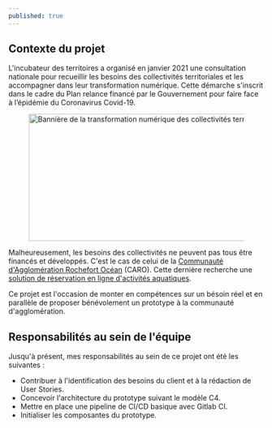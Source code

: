 ```yaml
---
published: true
---
```


## Contexte du projet

L'incubateur des territoires a organisé en janvier 2021 une consultation nationale pour recueillir les besoins des collectivités territoriales et les accompagner dans leur transformation numérique. Cette démarche s'inscrit dans le cadre du Plan relance financé par le Gouvernement pour faire face à l’épidémie du Coronavirus Covid-19.

<div class="is-flex is-justify-content-center">
<figure>
   <img src="/assets/content/projects/activites-aquatiques_1.png" 
        alt="Bannière de la transformation numérique des collectivités territoriales" width="1170" height="251">
</figure>
</div>

Malheureusement, les besoins des collectivités ne peuvent pas tous être financés et développés. C'est le cas de celui de la [Communauté d'Agglomération Rochefort Océan](https://www.rochefort-ocean.com) (CARO). Cette dernière recherche une [solution de réservation en ligne d'activités aquatiques](https://mon.incubateur.anct.gouv.fr/processes/transformation-numerique/f/5/proposals/293).

Ce projet est l'occasion de monter en compétences sur un bésoin réel et en parallèle de proposer bénévolement un prototype à la communauté d'agglomération.

## Responsabilités au sein de l'équipe

Jusqu'à présent, mes responsabilités au sein de ce projet ont été les suivantes&nbsp;:

- Contribuer à l'identification des besoins du client et à la rédaction de User Stories.
- Concevoir l'architecture du prototype suivant le modèle C4.
- Mettre en place une pipeline de CI/CD basique avec Gitlab CI.
- Initialiser les composantes du prototype.
